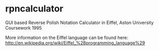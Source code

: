 rpncalculator
=============

GUI based Reverse Polish Notation Calculator in Eiffel, Aston University Coursework 1995

More information on the Eiffel language can be found here: http://en.wikipedia.org/wiki/Eiffel_%28programming_language%29

